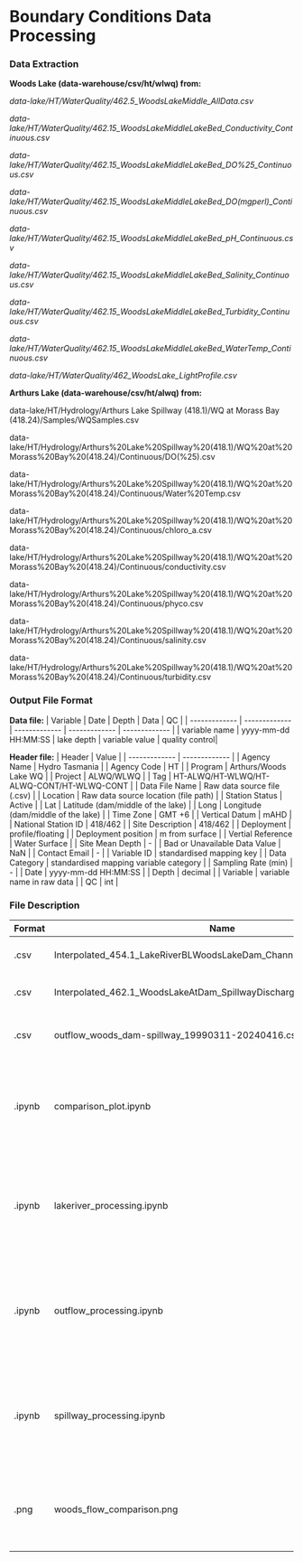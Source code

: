 # Boundary Conditions Data Processing

### Data Extraction
**Woods Lake (data-warehouse/csv/ht/wlwq) from:**

*data-lake/HT/WaterQuality/462.5_WoodsLakeMiddle_AllData.csv*

*data-lake/HT/WaterQuality/462.15_WoodsLakeMiddleLakeBed_Conductivity_Continuous.csv*

*data-lake/HT/WaterQuality/462.15_WoodsLakeMiddleLakeBed_DO%25_Continuous.csv*

*data-lake/HT/WaterQuality/462.15_WoodsLakeMiddleLakeBed_DO(mgperl)_Continuous.csv*

*data-lake/HT/WaterQuality/462.15_WoodsLakeMiddleLakeBed_pH_Continuous.csv*

*data-lake/HT/WaterQuality/462.15_WoodsLakeMiddleLakeBed_Salinity_Continuous.csv*

*data-lake/HT/WaterQuality/462.15_WoodsLakeMiddleLakeBed_Turbidity_Continuous.csv*

*data-lake/HT/WaterQuality/462.15_WoodsLakeMiddleLakeBed_WaterTemp_Continuous.csv*

*data-lake/HT/WaterQuality/462_WoodsLake_LightProfile.csv*

**Arthurs Lake (data-warehouse/csv/ht/alwq) from:**

data-lake/HT/Hydrology/Arthurs Lake Spillway (418.1)/WQ at Morass Bay (418.24)/Samples/WQSamples.csv

data-lake/HT/Hydrology/Arthurs%20Lake%20Spillway%20(418.1)/WQ%20at%20Morass%20Bay%20(418.24)/Continuous/DO(%25).csv

data-lake/HT/Hydrology/Arthurs%20Lake%20Spillway%20(418.1)/WQ%20at%20Morass%20Bay%20(418.24)/Continuous/Water%20Temp.csv

data-lake/HT/Hydrology/Arthurs%20Lake%20Spillway%20(418.1)/WQ%20at%20Morass%20Bay%20(418.24)/Continuous/chloro_a.csv

data-lake/HT/Hydrology/Arthurs%20Lake%20Spillway%20(418.1)/WQ%20at%20Morass%20Bay%20(418.24)/Continuous/conductivity.csv

data-lake/HT/Hydrology/Arthurs%20Lake%20Spillway%20(418.1)/WQ%20at%20Morass%20Bay%20(418.24)/Continuous/phyco.csv

data-lake/HT/Hydrology/Arthurs%20Lake%20Spillway%20(418.1)/WQ%20at%20Morass%20Bay%20(418.24)/Continuous/salinity.csv

data-lake/HT/Hydrology/Arthurs%20Lake%20Spillway%20(418.1)/WQ%20at%20Morass%20Bay%20(418.24)/Continuous/turbidity.csv

### Output File Format
**Data file:**
| Variable  | Date | Depth | Data | QC |
| ------------- | ------------- | ------------- | ------------- | ------------- |
| variable name | yyyy-mm-dd HH:MM:SS | lake depth | variable value | quality control|

**Header file:**
| Header | Value |
| ------------- | ------------- |
| Agency Name | Hydro Tasmania |
| Agency Code | HT |
| Program | Arthurs/Woods Lake WQ |
| Project | ALWQ/WLWQ |
| Tag | HT-ALWQ/HT-WLWQ/HT-ALWQ-CONT/HT-WLWQ-CONT |
| Data File Name | Raw data source file (.csv) |
| Location | Raw data source location (file path) |
| Station Status | Active |
| Lat | Latitude (dam/middle of the lake) |
| Long | Longitude (dam/middle of the lake) |
| Time Zone | GMT +6 |
| Vertical Datum | mAHD |
| National Station ID | 418/462 |
| Site Description | 418/462 |
| Deployment | profile/floating |
| Deployment position | m from surface |
| Vertial Reference | Water Surface |
| Site Mean Depth | - |
| Bad or Unavailable Data Value | NaN |
| Contact Email | - |
| Variable ID | standardised mapping key |
| Data Category | standardised mapping variable category |
| Sampling Rate (min) | - |
| Date | yyyy-mm-dd HH:MM:SS |
| Depth | decimal |
| Variable | variable name in raw data |
| QC | int |

### File Description
| Format  | Name  | Description  |
| ------------- | ------------- | ------------- |
| .csv  | Interpolated_454.1_LakeRiverBLWoodsLakeDam_ChannelFlow_Continuous.csv  | Interpolated lake river flow |
| .csv  | Interpolated_462.1_WoodsLakeAtDam_SpillwayDischarge_Continuous.csv  | Interpolated spillway flow |
| .csv  | outflow_woods_dam-spillway_19990311-20240416.csv | Interpolated outflow of Woods Lake |
| .ipynb  | comparison_plot.ipynb | Python script written in Jupyter notebook for plotting comparison graph|
| .ipynb  | lakeriver_processing.ipynb | Python script written in Jupyter notebook for processing lake river data|
| .ipynb  | outflow_processing.ipynb | Python script written in Jupyter notebook for processing Woods lake outflow|
| .ipynb  | spillway_processing.ipynb | Python script written in Jupyter notebook for processing spillway data|
| .png  | woods_flow_comparison.png | Comparison plot between the flow of lake river and spillway |
